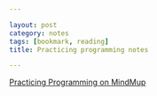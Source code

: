 ```yaml
---

layout: post
category: notes
tags: [bookmark, reading]
title: Practicing programming notes

---
```


<a href="http://www.mindmup.com/map/a19df143301fdd01312b0d72f2caba4213" data-role="mindmup-embed" title="Practicing Programming" data-width="90%" data-height="500" data-style="border:1px solid black;margin-bottom:5px;">Practicing Programming on MindMup</a>
<script async src="http://www.mindmup.com/external-embed.js"></script>
